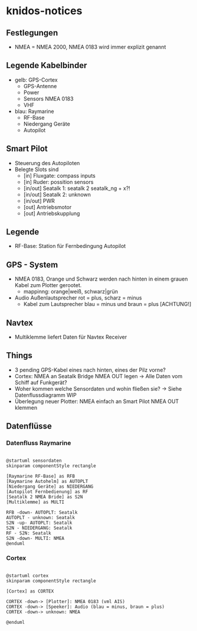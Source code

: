 # knidos-notices
## Festlegungen
- NMEA = NMEA 2000, NMEA 0183 wird immer explizit genannt

## Legende Kabelbinder
- gelb: GPS-Cortex
    - GPS-Antenne
    - Power
    - Sensors NMEA 0183
    - VHF
- blau: Raymarine
    - RF-Base
    - Niedergang Geräte
    - Autopilot

## Smart Pilot
- Steuerung des Autopiloten
- Belegte Slots sind
    - [in] Fluxgate: compass inputs
    - [in] Ruder: possition sensors
    - [in/out] Seatalk 1: seatalk 2 seatalk_ng + x?!
    - [in/out] Seatalk 2: unknown
    - [in/out] PWR
    - [out] Antriebsmotor
    - [out] Antriebskupplung

## Legende
- RF-Base: Station für Fernbedingung Autopilot

## GPS - System
- NMEA 0183, Orange und Schwarz werden nach hinten in einem grauen Kabel zum Plotter gerootet.
    - mappinng: orange|weiß, schwarz|grün
- Audio Außenlautsprecher rot = plus, scharz = minus
    - Kabel zum Lautsprecher blau = minus und braun = plus [ACHTUNG!]

## Navtex
- Multiklemme liefert Daten für Navtex Receiver

## Things
- 3 pending GPS-Kabel eines nach hinten, eines der Pilz vorne?
- Cortex: NMEA an Seatalk Bridge NMEA OUT legen -> Alle Daten vom Schiff auf Funkgerät?
- Woher kommen welche Sensordaten und wohin fließen sie? -> Siehe Datenflussdiagramm WIP
- Überlegung neuer Plotter: NMEA einfach an Smart Pilot NMEA OUT klemmen

## Datenflüsse

### Datenfluss Raymarine
```plantuml

@startuml sensordaten
skinparam componentStyle rectangle

[Raymarine RF-Base] as RFB
[Raymarine Autohelm] as AUTOPLT
[Niedergang Geräte] as NIEDERGANG
[Autopilot Fernbedienung] as RF
[Seatalk 2 NMEA Bride] as S2N
[Multiklemme] as MULTI

RFB -down- AUTOPLT: Seatalk
AUTOPLT - unknown: Seatalk
S2N -up- AUTOPLT: Seatalk
S2N - NIEDERGANG: Seatalk
RF - S2N: Seatalk
S2N -down- MULTI: NMEA
@enduml

```

### Cortex
```plantuml

@startuml cortex
skinparam componentStyle rectangle

[Cortex] as CORTEX

CORTEX -down-> [Plotter]: NMEA 0183 (vml AIS)
CORTEX -down-> [Speeker]: Audio (blau = minus, braun = plus)
CORTEX -down-> unknown: NMEA

@enduml

```
